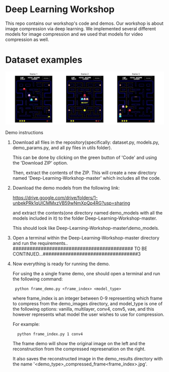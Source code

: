 # Deep Learning Workshop

This repo contains our workshop's code and demos. Our workshop is about image compression via deep learning. We implemented several different models for image compression and we used that models for video compression as well.

# Dataset examples

![alt text](https://github.com/bloch/Deep-Learning-Workshop/blob/master/Visualizations/dataset_examples.png?raw=true)



Demo instructions
1. Download all files in the repository(specifically: dataset.py, models.py, demo_params.py, and all py files in utils folder).
   
   This can be done by clicking on the green button of 'Code' and using the 'Download ZIP' option.
   
   Then, extract the contents of the ZIP. This will create a new directory named 'Deep-Learning-Workshop-master' which includes all the code.
   
2. Download the demo models from the following link:

   https://drive.google.com/drive/folders/1-unbekPRk1qUICMMxzVB59wNmXpQp4RG?usp=sharing
   
   and extract the contents(one directory named demo_models with all the models included in it) to the folder Deep-Learning-Workshop-master.
   
   This should look like Deep-Learning-Workshop-master\demo_models.
   
3. Open a terminal within the Deep-Learning-Workshop-master directory and run the requirements..
   ########################################### TO BE CONTINUED...##################################3
4. Now everything is ready for running the demo.
   
   For using the a single frame demo, one should open a terminal and run the following command:
   
        python frame_demo.py <frame_index> <model_type>
    
   where frame_index is an integer between 0-9 representing which frame to compress from the demo_images directory, and model_type is one of the following options: vanilla,        multilayer, conv4, conv5, vae, and this however represents what model the user wishes to use for compression.
   
   For example:
   
         python frame_index.py 1 conv4
   
   The frame demo will show the original image on the left and the reconstruction from the compressed represenation on the right.
   
   It also saves the reconstructed image in the demo_results directory with the name '<demo_type>_compressed_frame<frame_index>.jpg'.
   

